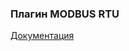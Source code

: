 ### Плагин MODBUS RTU

[Документация](https://e154.github.io/smart-home/ru/docs/plugins/modbus/modbus_rtu/)
